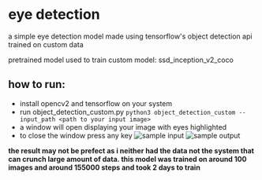 # eye detection
a simple eye detection model made using tensorflow's object detection api trained on custom data

pretrained model used to train custom model: ssd_inception_v2_coco

## how to run:
- install opencv2 and tensorflow on your system
- run object_detection_custom.py `python3 object_detection_custom --input_path <path to your input image>`
- a window will open displaying your image with eyes highlighted
- to close the window press any key
![sample input](https://github.com/planetred-cc/eye_detection/sample_input.jpg)
![sample output](https://github.com/planetred-cc/eye_detection/sample_output.jpg)


**the result may not be prefect as i neither had the data not the system that can crunch large amount of data. this model was trained on around 100 images and around 155000 steps and took 2 days to train**


